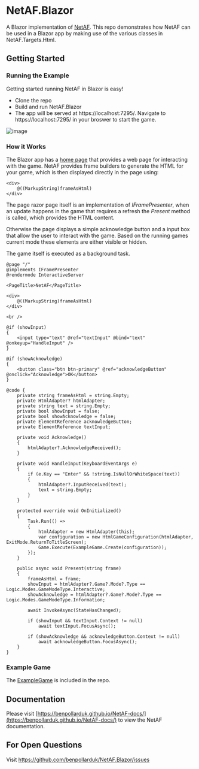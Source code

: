 # NetAF.Blazor
A Blazor implementation of [NetAF](http://www.github.com/benpollarduk/netaf). This repo demonstrates how NetAF can be used in a Blazor app by making use of the various classes in NetAF.Targets.Html.  

## Getting Started

### Running the Example
Getting started running NetAF in Blazor is easy!

* Clone the repo
* Build and run NetAF.Blazor
* The app will be served at https://localhost:7295/. Navigate to https://localhost:7295/ in your broswer to start the game.

![image](https://github.com/user-attachments/assets/c2d482f4-6137-4f7f-80be-a6ef839fd973)

### How it Works
The Blazor app has a [home page](NetAF.Blazor/Components/Pages/Home.razor) that provides a web page for interacting with the game. NetAF provides frame builders to generate the HTML for your game, which is then displayed directly in the page using:
```
<div>
    @((MarkupString)frameAsHtml)
</div>
```
The page razor page itself is an implementation of *IFramePresenter*, when an update happens in the game that requires a refresh the *Present* method is called, which provides the HTML content.

Otherwise the page displays a simple acknowledge button and a input box that allow the user to interact with the game. Based on the running games current mode these elements are either visible or hidden.

The game itself is executed as a background task.

```
@page "/"
@implements IFramePresenter
@rendermode InteractiveServer

<PageTitle>NetAF</PageTitle>

<div>
    @((MarkupString)frameAsHtml)
</div>

<br />

@if (showInput)
{
    <input type="text" @ref="textInput" @bind="text" @onkeyup="HandleInput" />
}

@if (showAcknowledge)
{
    <button class="btn btn-primary" @ref="acknowledgeButton" @onclick="Acknowledge">OK</button>
}

@code {
    private string frameAsHtml = string.Empty;
    private HtmlAdapter? htmlAdapter;
    private string text = string.Empty;
    private bool showInput = false;
    private bool showAcknowledge = false;
    private ElementReference acknowledgeButton;
    private ElementReference textInput;

    private void Acknowledge()
    {
        htmlAdapter?.AcknowledgeReceived();
    }

    private void HandleInput(KeyboardEventArgs e)
    {
        if (e.Key == "Enter" && !string.IsNullOrWhiteSpace(text))
        {
            htmlAdapter?.InputReceived(text);
            text = string.Empty;
        }
    }

    protected override void OnInitialized()
    {
        Task.Run(() =>
        {
            htmlAdapter = new HtmlAdapter(this);
            var configuration = new HtmlGameConfiguration(htmlAdapter, ExitMode.ReturnToTitleScreen);
            Game.Execute(ExampleGame.Create(configuration));
        });
    }

    public async void Present(string frame)
    {
        frameAsHtml = frame;
        showInput = htmlAdapter?.Game?.Mode?.Type == Logic.Modes.GameModeType.Interactive;
        showAcknowledge = htmlAdapter?.Game?.Mode?.Type == Logic.Modes.GameModeType.Information;

        await InvokeAsync(StateHasChanged);

        if (showInput && textInput.Context != null)
            await textInput.FocusAsync();

        if (showAcknowledge && acknowledgeButton.Context != null)
            await acknowledgeButton.FocusAsync();
    }
}
```
### Example Game
The [ExampleGame](NetAF.Blazor/ExampleGame.cs) is included in the repo.

## Documentation
Please visit [https://benpollarduk.github.io/NetAF-docs/](https://benpollarduk.github.io/NetAF-docs/) to view the NetAF documentation.

## For Open Questions
Visit https://github.com/benpollarduk/NetAF.Blazor/issues

